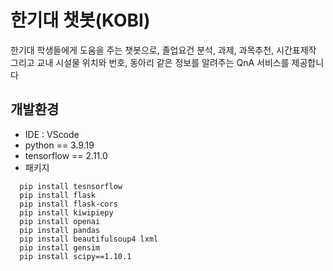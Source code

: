 # 한기대 챗봇(KOBI)

한기대 학생들에게 도움을 주는 챗봇으로, 졸업요건 분석, 과제, 과목추천, 시간표제작 그리고 교내 시설물 위치와 번호, 동아리 같은 정보를 알려주는 QnA 서비스를 제공합니다

## 개발환경

+ IDE : VScode
+ python == 3.9.19
+ tensorflow == 2.11.0
+ 패키지
```
  pip install tesnsorflow
  pip install flask
  pip install flask-cors
  pip install kiwipiepy
  pip install openai
  pip install pandas
  pip install beautifulsoup4 lxml
  pip install gensim
  pip install scipy==1.10.1
```
